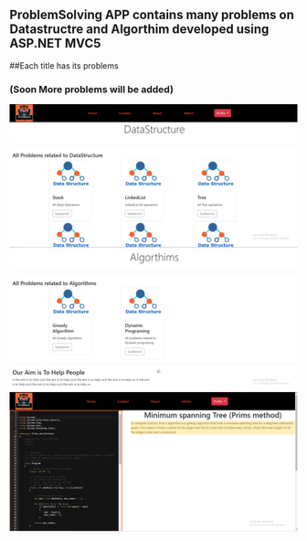 ## ProblemSolving  APP contains many problems on Datastructre and Algorthim developed using ASP.NET MVC5
##Each title has its problems
### (Soon More problems will be added)

<img src="1.PNG">

<img src="2.PNG">

<img src="3.PNG">
